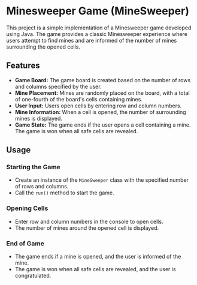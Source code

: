 # Minesweeper Game (MineSweeper)

This project is a simple implementation of a Minesweeper game developed using Java. The game provides a classic Minesweeper experience where users attempt to find mines and are informed of the number of mines surrounding the opened cells.

## Features

- **Game Board:** The game board is created based on the number of rows and columns specified by the user.
- **Mine Placement:** Mines are randomly placed on the board, with a total of one-fourth of the board's cells containing mines.
- **User Input:** Users open cells by entering row and column numbers.
- **Mine Information:** When a cell is opened, the number of surrounding mines is displayed.
- **Game State:** The game ends if the user opens a cell containing a mine. The game is won when all safe cells are revealed.

## Usage

### Starting the Game

- Create an instance of the `MineSweeper` class with the specified number of rows and columns.
- Call the `run()` method to start the game.

### Opening Cells

- Enter row and column numbers in the console to open cells.
- The number of mines around the opened cell is displayed.

### End of Game

- The game ends if a mine is opened, and the user is informed of the mine.
- The game is won when all safe cells are revealed, and the user is congratulated.


